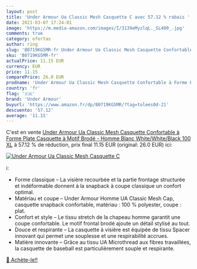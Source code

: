 ```yaml
---
layout: post
title: 'Under Armour Ua Classic Mesh Casquette C avec 57.12 % rabais '
date: 2021-03-07 17:24:01
image: 'https://m.media-amazon.com/images/I/3139eMyzlqL._SL400_.jpg'
comments: true
category: ofertas
author: ring
slug: 'B0719KG5MR-fr Under Armour Ua Classic Mesh Casquette Confortable à Forme...'
sku: 'B0719KG5MR-fr'
actualPrice: 11.15 EUR
currency: EUR
price: 11.15
comparePrice: 26.0 EUR
prodname: 'Under Armour Ua Classic Mesh Casquette Confortable à Forme Plate  Casquette à Motif Brodé - Homme  Blanc  White/White/Black  100    XL'
country: 'fr'
flag: '🇫🇷'
brand: 'Under Armour'
buyurl: 'https://www.amazon.fr/dp/B0719KG5MR/?tag=tolees0d-21'
descuento: '57.12'
average: '11.15'
---
```


C'est en vente [Under Armour Ua Classic Mesh Casquette Confortable à Forme Plate  Casquette à Motif Brodé - Homme  Blanc  White/White/Black  100    XL](https://www.amazon.fr/dp/B0719KG5MR/?tag=tolees0d-21)  à  57.12 % de réduction, prix final  11.15 EUR (original: 26.0 EUR) ici:

[![Under Armour Ua Classic Mesh Casquette C](https://m.media-amazon.com/images/I/3139eMyzlqL._SL400_.jpg)](https://www.amazon.fr/dp/B0719KG5MR/?tag=tolees0d-21)

ℹ️:

- Forme classique – La visière recourbée et la partie frontage structurée et indéformable donnent à la snapback à coupe classique un confort optimal.
- Matériau et coupe – Under Armour Homme UA Classic Mesh Cap, casquette snapback confortable, matériau : 100 % polyester, coupe : plat.
- Confort et style – Le tissu stretch de la chapeau homme garantit une coupe confortable. Le motif frontal brodé ajoute un détail stylisé au tout.
- Douce et respirante – La casquette à visière est équipée de tissu Spacer innovant qui permet une souplesse et une respirabilité accrues.
- Matière innovante – Grâce au tissu UA Microthread aux fibres travaillées, la casquette de baseball est particulièrement souple et respirante.

[🛒 Achète-le!!](https://www.amazon.fr/dp/B0719KG5MR/?tag=tolees0d-21)
